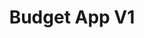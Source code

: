 ---
title: "Budget App V1"
description: "This is a version 1
 of a budget app built using Remix"
heroImage: "/bankapp.png"
githubLink: "https://github.com/Derick80/blog_social_media"
projectLink: "https://derickcurtis.com/"
pubDate: 'September 2022'
implementations: ['Nested Routing']
tags: ['Coding', 'Remix-run', 'Typescript', 'Blog', 'Prisma', 'Tailwindcss']
---